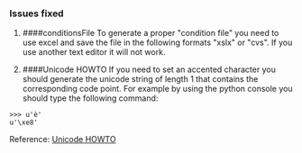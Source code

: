 ### Issues fixed
1. ####conditionsFile
To generate a proper "condition file" you need to use excel and save the file in the following formats "xslx" or "cvs".
If you use another text editor it will not work.

2. ####Unicode HOWTO
If you need to set an accented character you should generate the unicode string of length 1 that contains the corresponding code point.
For example by using the python console you should type the following command:
```
>>> u'è'
u'\xe8'
```
Reference: [Unicode HOWTO](https://docs.python.org/2/howto/unicode.html)
